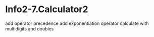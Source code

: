 # Info2-7.Calculator2
add operator precedence  add exponentiation operator   calculate with multidigits and doubles   
